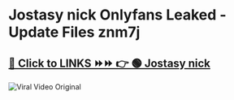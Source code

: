 
 # Jostasy nick Onlyfans Leaked - Update Files znm7j

## <h2><a href="https://clipsfans.com/Jostasy_nick&ref=git">🔗 Click to LINKS ⏩⏩ 👉 🟢 Jostasy nick </a></h2>

<a href="https://clipsfans.com/Jostasy_nick&ref=git" rel="nofollow" data-target="animated-image.originalLink"><img src="https://i.ibb.co.com/xMMVF88/686577567.gif" alt="Viral Video Original" style="max-width: 100%; display: inline-block;" data-target="animated-image.originalImage"></a>

